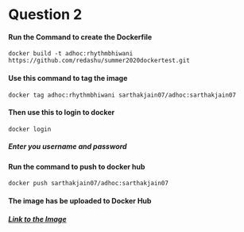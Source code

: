 # Question 2
#### Run the Command to create the Dockerfile
```
docker build -t adhoc:rhythmbhiwani https://github.com/redashu/summer2020dockertest.git
```

#### Use this command to tag the image
```
docker tag adhoc:rhythmbhiwani sarthakjain07/adhoc:sarthakjain07
```

#### Then use this to login to docker
```
docker login
```
##### Enter you username and password

#### Run the command to push to docker hub
```
docker push sarthakjain07/adhoc:sarthakjain07
```


#### The image has be uploaded to Docker Hub
##### [Link to the Image](https://hub.docker.com/repository/registry-1.docker.io/sarthakjain07/adhoc/tags?page=1)
